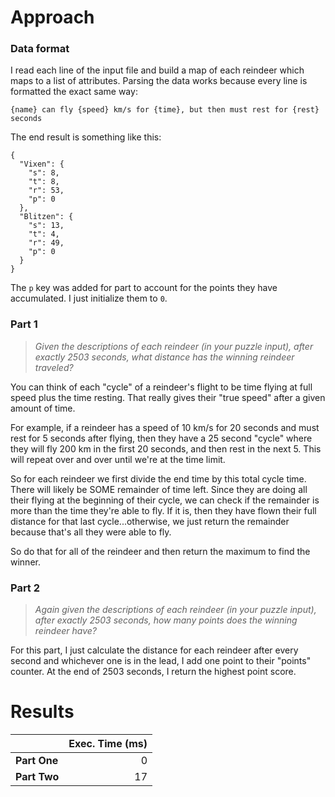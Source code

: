 # Approach
### Data format

I read each line of the input file and build a map of each reindeer which maps to a list of attributes.
Parsing the data works because every line is formatted the exact same way:
```
{name} can fly {speed} km/s for {time}, but then must rest for {rest} seconds
```

The end result is something like this:
```
{
  "Vixen": {
    "s": 8,
    "t": 8,
    "r": 53,
    "p": 0
  },
  "Blitzen": {
    "s": 13,
    "t": 4,
    "r": 49,
    "p": 0
  }
}
```
The `p` key was added for part to account for the points they have accumulated. I just initialize them to `0`.

### Part 1
> _Given the descriptions of each reindeer (in your puzzle input), after exactly 2503 seconds, what distance has the winning reindeer traveled?_

You can think of each "cycle" of a reindeer's flight to be time flying at full speed plus the time resting. That really gives
their "true speed" after a given amount of time.

For example, if a reindeer has a speed of 10 km/s for 20 seconds and must rest for 5 seconds after flying, then they have a 25 second
"cycle" where they will fly 200 km in the first 20 seconds, and then rest in the next 5. This will repeat over and over
until we're at the time limit.

So for each reindeer we first divide the end time by this total cycle time. There will likely be SOME remainder of time left.
Since they are doing all their flying at the beginning of their cycle, we can check if the remainder is more than the time
they're able to fly. If it is, then they have flown their full distance for that last cycle...otherwise, we just return the
remainder because that's all they were able to fly.

So do that for all of the reindeer and then return the maximum to find the winner.

### Part 2
> _Again given the descriptions of each reindeer (in your puzzle input), after exactly 2503 seconds, how many points does the winning reindeer have?_

For this part, I just calculate the distance for each reindeer after every second and whichever one is in the lead, I add one
point to their "points" counter. At the end of 2503 seconds, I return the highest point score.

# Results

|              | Exec. Time (ms) |
|--------------|----------------:|
| **Part One** |               0 |
| **Part Two** |              17 |
